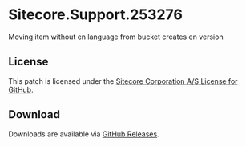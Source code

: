 # Sitecore.Support.253276
Moving item without en language from bucket creates en version

## License  
This patch is licensed under the [Sitecore Corporation A/S License for GitHub](https://github.com/sitecoresupport/Sitecore.Support.253276/blob/master/LICENSE).  

## Download  
Downloads are available via [GitHub Releases](https://github.com/sitecoresupport/Sitecore.Support.253276/releases).  
